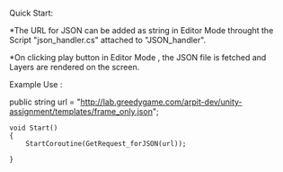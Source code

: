
Quick Start:

*The URL for JSON can be added as string in Editor Mode throught the Script "json_handler.cs" attached to "JSON_handler".

*On clicking play button in Editor Mode , the JSON file is fetched and Layers are rendered on the screen.

Example Use :


 public string url = "http://lab.greedygame.com/arpit-dev/unity-assignment/templates/frame_only.json";
 
    void Start()
    {
        StartCoroutine(GetRequest_forJSON(url));

    }

